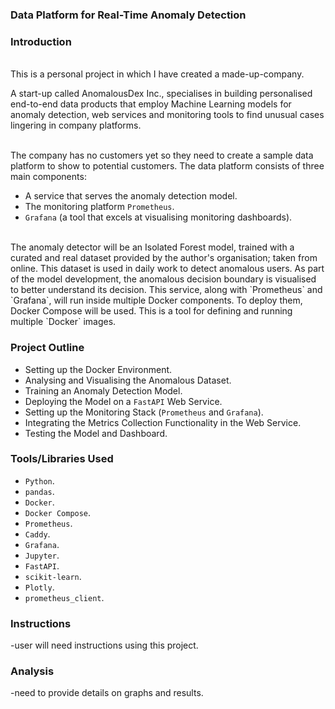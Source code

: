 ### Data Platform for Real-Time Anomaly Detection

### Introduction

<br>
This is a personal project in which I have created a made-up-company.
<br />

A start-up called AnomalousDex Inc., specialises in building personalised end-to-end data products
that employ Machine Learning models for anomaly detection, web services and monitoring tools to
find unusual cases lingering in company platforms.

<br>
The company has no customers yet so they need to create a sample data platform to show to
potential customers.
The data platform consists of three main components:
<br />

* A service that serves the anomaly detection model.
* The monitoring platform `Prometheus`.
* `Grafana` (a tool that excels at visualising monitoring dashboards).
  
<br>
The anomaly detector will be an Isolated Forest model, trained with a curated and real dataset provided
by the author's organisation; taken from online. This dataset is used in daily work to detect anomalous users.
As part of the model development, the anomalous decision boundary is visualised to better understand its decision.
This service, along with `Prometheus` and `Grafana`, will run inside multiple Docker components.
To deploy them, Docker Compose will be used. This is a tool for defining and running multiple `Docker` images.
<br />

### Project Outline

* Setting up the Docker Environment.
* Analysing and Visualising the Anomalous Dataset.
* Training an Anomaly Detection Model.
* Deploying the Model on a `FastAPI` Web Service.
* Setting up the Monitoring Stack (`Prometheus` and `Grafana`).
* Integrating the Metrics Collection Functionality in the Web Service.
* Testing the Model and Dashboard.

### Tools/Libraries Used

* `Python`.
* `pandas`.
* `Docker`.
* `Docker Compose`.
* `Prometheus`.
* `Caddy`.
* `Grafana`.
* `Jupyter`.
* `FastAPI`.
* `scikit-learn`.
* `Plotly`.
* `prometheus_client`.

### Instructions

-user will need instructions using this project.

### Analysis

-need to provide details on graphs and results.
